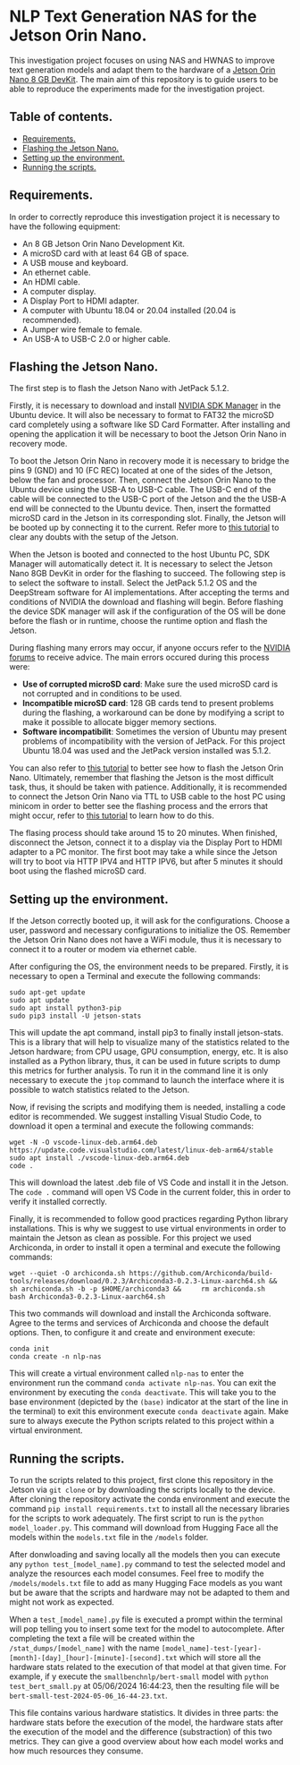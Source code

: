 # NLP Text Generation NAS for the Jetson Orin Nano.
This investigation project focuses on using NAS and HWNAS to improve text generation models and adapt them to the hardware of a [Jetson Orin Nano 8 GB DevKit](https://developer.nvidia.com/embedded/learn/get-started-jetson-orin-nano-devkit). The main aim of this repository is to guide users to be able to reproduce the experiments made for the investigation project.

## Table of contents. 
- [Requirements.](#requirements)
- [Flashing the Jetson Nano.](#flashing-the-jetson-nano)
- [Setting up the environment.](#setting-up-the-environment)
- [Running the scripts.](#running-the-scripts)


## Requirements.
In order to correctly reproduce this investigation project it is necessary to have the following equipment:
- An 8 GB Jetson Orin Nano Development Kit.
- A microSD card with at least 64 GB of space.
- A USB mouse and keyboard.
- An ethernet cable.
- An HDMI cable.
- A computer display.
- A Display Port to HDMI adapter.
- A computer with Ubuntu 18.04 or 20.04 installed (20.04 is recommended).
- A Jumper wire female to female.
- An USB-A to USB-C 2.0 or higher cable.

## Flashing the Jetson Nano.
The first step is to flash the Jetson Nano with JetPack 5.1.2.

Firstly, it is necessary to download and install [NVIDIA SDK Manager](https://developer.nvidia.com/sdk-manager) in the Ubuntu device. It will also be necessary to format to FAT32 the microSD card completely using a software like SD Card Formatter. After installing and opening the application it will be necessary to boot the Jetson Orin Nano in recovery mode.

To boot the Jetson Orin Nano in recovery mode it is necessary to bridge the pins 9 (GND) and 10 (FC REC) located at one of the sides of the Jetson, below the fan and processor. Then, connect the Jetson Orin Nano to the Ubuntu device using the USB-A to USB-C cable. The USB-C end of the cable will be connected to the USB-C port of the Jetson and the the USB-A end will be connected to the Ubuntu device. Then, insert the formatted microSD card in the Jetson in its corresponding slot. Finally, the Jetson will be booted up by connecting it to the current. Refer more to [this tutorial](https://youtu.be/Ucg5Zqm9ZMk?si=7n513QVXQBR1GK42&t=417) to clear any doubts with the setup of the Jetson.

When the Jetson is booted and connected to the host Ubuntu PC, SDK Manager will automatically detect it. It is necessary to select the Jetson Nano 8GB DevKit in order for the flashing to succeed. The following step is to select the software to install. Select the JetPack 5.1.2 OS and the DeepStream software for AI implementations. After accepting the terms and conditions of NVIDIA the download and flashing will begin. Before flashing the device SDK manager will ask if the configuration of the OS will be done before the flash or in runtime, choose the runtime option and flash the Jetson. 

During flashing many errors may occur, if anyone occurs refer to the [NVIDIA forums](https://forums.developer.nvidia.com/c/agx-autonomous-machines/jetson-embedded-systems/jetson-orin-nano/632) to receive advice. The main errors occured during this process were:
- **Use of corrupted microSD card**: Make sure the used microSD card is not corrupted and in conditions to be used.
- **Incompatible microSD card**: 128 GB cards tend to present problems during the flashing, a workaround can be done by modifying a script to make it possible to allocate bigger memory sections.
- **Software incompatibilit**: Sometimes the version of Ubuntu may present problems of incompatibility with the version of JetPack. For this project Ubuntu 18.04 was used and the JetPack version installed was 5.1.2.

You can also refer to [this tutorial](https://www.youtube.com/watch?v=Ucg5Zqm9ZMk) to better see how to flash the Jetson Orin Nano. Ultimately, remember that flashing the Jetson is the most difficult task, thus, it should be taken with patience. Additionally, it is recommended to connect the Jetson Orin Nano via TTL to USB cable to the host PC using minicom in order to better see the flashing process and the errors that might occur, refer to [this tutorial](https://www.youtube.com/watch?v=Kwpxhw41W50) to learn how to do this.

The flasing process should take around 15 to 20 minutes. When finished, disconnect the Jetson, connect it to a display via the Display Port to HDMI adapter to a PC monitor. The first boot may take a while since the Jetson will try to boot via HTTP IPV4 and HTTP IPV6, but after 5 minutes it should boot using the flashed microSD card.

## Setting up the environment.
If the Jetson correctly booted up, it will ask for the configurations. Choose a user, password and necessary configurations to initialize the OS. Remember the Jetson Orin Nano does not have a WiFi module, thus it is necessary to connect it to a router or modem via ethernet cable. 

After configuring the OS, the environment needs to be prepared. Firstly, it is necessary to open a Terminal and execute the following commands:
```
sudo apt-get update
sudo apt update
sudo apt install python3-pip
sudo pip3 install -U jetson-stats
```

This will update the apt command, install pip3 to finally install jetson-stats. This is a library that will help to visualize many of the statistics related to the Jetson hardware; from CPU usage, GPU consumption, energy, etc. It is also installed as a Python library, thus, it can be used in future scripts to dump this metrics for further analysis. To run it in the command line it is only necessary to execute the `jtop` command to launch the interface where it is possible to watch statistics related to the Jetson. 

Now, if revising the scripts and modifying them is needed, installing a code editor is recommended. We suggest installing Visual Studio Code, to download it open a terminal and execute the following commands:
```
wget -N -O vscode-linux-deb.arm64.deb https://update.code.visualstudio.com/latest/linux-deb-arm64/stable
sudo apt install ./vscode-linux-deb.arm64.deb
code .
```

This will download the latest .deb file of VS Code and install it in the Jetson. The `code .` command will open VS Code in the current folder, this in order to verify it installed correctly. 

Finally, it is recommended to follow good practices regarding Python library installations. This is why we suggest to use virtual environments in order to maintain the Jetson as clean as possible. For this project we used Archiconda, in order to install it open a terminal and execute the following commands: 
```
wget --quiet -O archiconda.sh https://github.com/Archiconda/build-tools/releases/download/0.2.3/Archiconda3-0.2.3-Linux-aarch64.sh &&     sh archiconda.sh -b -p $HOME/archiconda3 &&     rm archiconda.sh
bash Archiconda3-0.2.3-Linux-aarch64.sh 
```

This two commands will download and install the Archiconda software. Agree to the terms and services of Archiconda and choose the default options. Then, to configure it and create and environment execute:
```
conda init
conda create -n nlp-nas
```

This will create a virtual environment called `nlp-nas` to enter the environment run the command `conda activate nlp-nas`. You can exit the environment by executing the `conda deactivate`. This will take you to the base environment (depicted by the `(base)` indicator at the start of the line in the terminal) to exit this environment execute `conda deactivate` again. Make sure to always execute the Python scripts related to this project within a virtual environment.

## Running the scripts.
To run the scripts related to this project, first clone this repository in the Jetson via `git clone` or by downloading the scripts locally to the device. After cloning the repository activate the conda environment and execute the command `pip install requirements.txt` to install all the necessary libraries for the scripts to work adequately. The first script to run is the `python model_loader.py`. This command will download from Hugging Face all the models within the `models.txt` file in the `/models` folder. 

After donwloading and saving locally all the models then you can execute any `python test_[model_name].py` command to test the selected model and analyze the resources each model consumes. Feel free to modify the `/models/models.txt` file to add as many Hugging Face models as you want but be aware that the scripts and hardware may not be adapted to them and might not work as expected.

When a `test_[model_name].py` file is executed a prompt within the terminal will pop telling you to insert some text for the model to autocomplete. After completing the text a file will be created within the `/stat_dumps/[model_name]` with the name `[model_name]-test-[year]-[month]-[day]_[hour]-[minute]-[second].txt` which will store all the hardware stats related to the execution of that model at that given time. For example, if y execute the `smallbenchnlp/bert-small` model with `python test_bert_small.py` at 05/06/2024 16:44:23, then the resulting file will be `bert-small-test-2024-05-06_16-44-23.txt`.

This file contains various hardware statistics. It divides in three parts: the hardware stats before the execution of the model, the hardware stats after the execution of the model and the difference (substraction) of this two metrics. They can give a good overview about how each model works and how much resources they consume.
